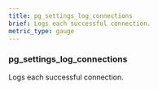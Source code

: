 ```yaml
---
title: pg_settings_log_connections
brief: Logs each successful connection.
metric_type: gauge
---
```

### pg_settings_log_connections

Logs each successful connection.